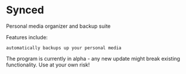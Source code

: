 Synced
======

Personal media organizer and backup suite

Features include:

    automatically backups up your personal media 

The program is currently in alpha - any new update might break existing functionality. Use at your own risk! 
